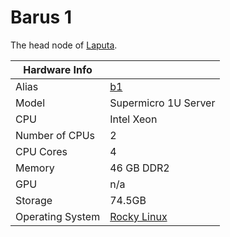 
# Barus 1

The head node of [Laputa](/systems/laputa).

**Hardware Info** | |
---|---
Alias | [b1]()
Model | Supermicro 1U Server
CPU | Intel Xeon
Number of CPUs | 2
CPU Cores | 4
Memory | 46 GB DDR2
GPU | n/a
Storage | 74.5GB
Operating System | [Rocky Linux](https://rockylinux.org/)

